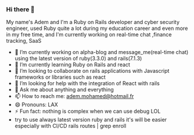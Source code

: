 ### Hi there 👋
My name's Adem and I'm a Ruby on Rails developer and cyber security engineer, used Ruby quite a lot during my education career and even more in my free time, and I'm currently working on real-time chat ,finance tracking, SaaS
- 🔭 I’m currently working on alpha-blog and message_me(real-time chat) using the latest version of ruby(3.3.0) and rails(7.1.3)
- 🌱 I’m currently learning Ruby on Rails and react
- 👯 I’m looking to collaborate on rails applications with Javascript frameworks or libraries such as react
- 🤔 I’m looking for help with the integration of React with rails
- 💬 Ask me about anything and everything
- 📫 How to reach me: adem.mohamed@hotmail.fr
- 😄 Pronouns: LAX
- ⚡ Fun fact: nothing is complex when we can use debug LOL
- try to use always latest version ruby and rails it's will be easier especially with CI/CD
rails routes | grep enroll
